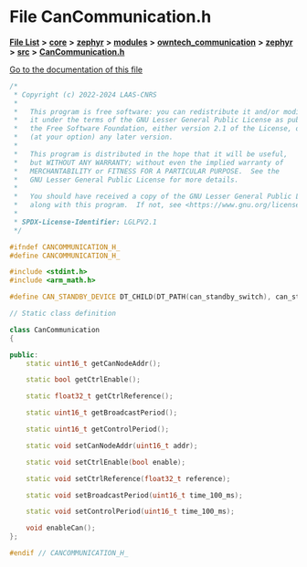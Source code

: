 

# File CanCommunication.h

[**File List**](files.md) **>** [**core**](dir_771164b9325b04f1442f7a3ffa8ecb89.md) **>** [**zephyr**](dir_09002e7ce91f09aeb040dfd1861a47f4.md) **>** [**modules**](dir_6d0fb8ab814c517e7f155fb837e32f72.md) **>** [**owntech\_communication**](dir_c4fe9b0224a9586dd317852c3c5604f8.md) **>** [**zephyr**](dir_ed8beaa694e779377b0049b01e5ade22.md) **>** [**src**](dir_1a412f239039e530bef8001f48cd80a4.md) **>** [**CanCommunication.h**](CanCommunication_8h.md)

[Go to the documentation of this file](CanCommunication_8h.md)


```C++
/*
 * Copyright (c) 2022-2024 LAAS-CNRS
 *
 *   This program is free software: you can redistribute it and/or modify
 *   it under the terms of the GNU Lesser General Public License as published by
 *   the Free Software Foundation, either version 2.1 of the License, or
 *   (at your option) any later version.
 *
 *   This program is distributed in the hope that it will be useful,
 *   but WITHOUT ANY WARRANTY; without even the implied warranty of
 *   MERCHANTABILITY or FITNESS FOR A PARTICULAR PURPOSE.  See the
 *   GNU Lesser General Public License for more details.
 *
 *   You should have received a copy of the GNU Lesser General Public License
 *   along with this program.  If not, see <https://www.gnu.org/licenses/>.
 *
 * SPDX-License-Identifier: LGLPV2.1
 */

#ifndef CANCOMMUNICATION_H_
#define CANCOMMUNICATION_H_

#include <stdint.h>
#include <arm_math.h>

#define CAN_STANDBY_DEVICE DT_CHILD(DT_PATH(can_standby_switch), can_standby_gpio_pin)

// Static class definition

class CanCommunication
{

public:
    static uint16_t getCanNodeAddr();

    static bool getCtrlEnable();

    static float32_t getCtrlReference();

    static uint16_t getBroadcastPeriod();

    static uint16_t getControlPeriod();

    static void setCanNodeAddr(uint16_t addr);

    static void setCtrlEnable(bool enable);

    static void setCtrlReference(float32_t reference);

    static void setBroadcastPeriod(uint16_t time_100_ms);

    static void setControlPeriod(uint16_t time_100_ms);

    void enableCan();
};

#endif // CANCOMMUNICATION_H_
```


